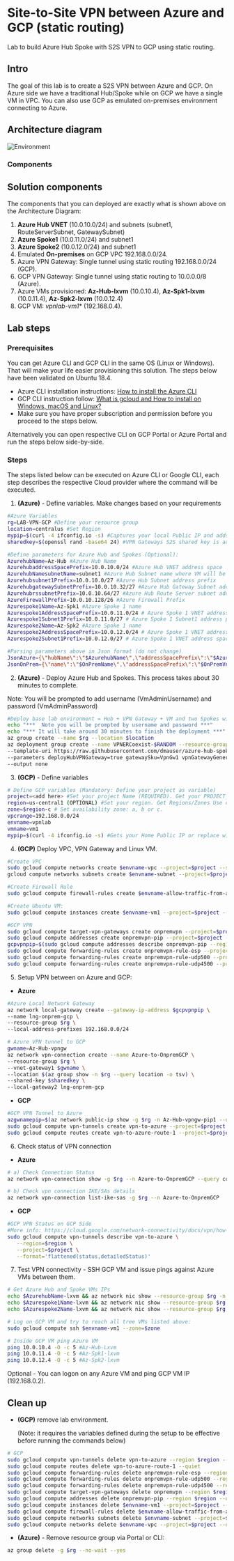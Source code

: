 # Site-to-Site VPN between Azure and GCP (static routing)

Lab to build Azure Hub Spoke with S2S VPN to GCP using static routing.

## Intro

The goal of this lab is to create a S2S VPN between Azure and GCP.
On Azure side we have a traditional Hub/Spoke while on GCP we have a single VM in VPC.
You can also use GCP as emulated on-premises environment connecting to Azure.

## Architecture diagram

![Environment](./media/azure-vpn-s2s-gcp.png)

### Components

## Solution components

The components that you can deployed are exactly what is shown above on the Architecture Diagram:

1. **Azure Hub VNET** (10.0.10.0/24) and subnets (subnet1, RouteServerSubnet, GatewaySubnet)
2. **Azure Spoke1** (10.0.11.0/24) and subnet1
3. **Azure Spoke2** (10.0.12.0/24) and subnet1
4. Emulated **On-premises** on GCP VPC 192.168.0.0/24.
5. Azure VPN Gateway: Single tunnel using static routing 192.168.0.0/24 (GCP).
6. GCP VPN Gateway: Single tunnel using static routing to 10.0.0.0/8 (Azure).
7. Azure VMs provisioned: **Az-Hub-lxvm** (10.0.10.4), **Az-Spk1-lxvm** (10.0.11.4), **Az-Spk2-lxvm** (10.0.12.4) 
8. GCP VM: *vpnlab-vm1** (192.168.0.4).

## Lab steps

### Prerequisites

You can get Azure CLI and GCP CLI in the same OS (Linux or Windows). That will make your life easier provisioning this solution. The steps below have been validated on Ubuntu 18.4.

- Azure CLI installation instructions: [How to install the Azure CLI](https://docs.microsoft.com/en-us/cli/azure/install-azure-cli?view=azure-cli-latest)
- GCP CLI instruction follow: [What is gcloud and How to install on Windows, macOS and Linux?](https://geekflare.com/gcloud-installation-guide/)
- Make sure you have proper subscription and permission before you proceed to the steps below.

Alternatively you can open respective CLI on GCP Portal or Azure Portal and run the steps below side-by-side.

### Steps

The steps listed below can be executed on Azure CLI or Google CLI, each step describes the respective Cloud provider where the command will be executed.

1) **(Azure)** - Define variables. Make changes based on your requirements

```bash
#Azure Variables
rg=LAB-VPN-GCP #Define your resource group
location=centralus #Set Region
mypip=$(curl -4 ifconfig.io -s) #Captures your local Public IP and adds it to NSG to restrict access to SSH only for your Public IP.
sharedkey=$(openssl rand -base64 24) #VPN Gateways S2S shared key is automatically generated. This works on Linux only.

#Define parameters for Azure Hub and Spokes (Optional):
AzurehubName=Az-Hub #Azure Hub Name
AzurehubaddressSpacePrefix=10.0.10.0/24 #Azure Hub VNET address space
AzurehubNamesubnetName=subnet1 #Azure Hub Subnet name where VM will be provisioned
Azurehubsubnet1Prefix=10.0.10.0/27 #Azure Hub Subnet address prefix
AzurehubgatewaySubnetPrefix=10.0.10.32/27 #Azure Hub Gateway Subnet address prefix
AzurehubrssubnetPrefix=10.0.10.64/27 #Azure Hub Route Server subnet address prefix
AzureFirewallPrefix=10.0.10.128/26 #Azure Firewall Prefix
Azurespoke1Name=Az-Spk1 #Azure Spoke 1 name
Azurespoke1AddressSpacePrefix=10.0.11.0/24 # Azure Spoke 1 VNET address space
Azurespoke1Subnet1Prefix=10.0.11.0/27 # Azure Spoke 1 Subnet1 address prefix
Azurespoke2Name=Az-Spk2 #Azure Spoke 1 name
Azurespoke2AddressSpacePrefix=10.0.12.0/24 # Azure Spoke 1 VNET address space
Azurespoke2Subnet1Prefix=10.0.12.0/27 # Azure Spoke 1 VNET address space

#Parsing parameters above in Json format (do not change)
JsonAzure={\"hubName\":\"$AzurehubName\",\"addressSpacePrefix\":\"$AzurehubaddressSpacePrefix\",\"subnetName\":\"$AzurehubNamesubnetName\",\"subnet1Prefix\":\"$Azurehubsubnet1Prefix\",\"AzureFirewallPrefix\":\"$AzureFirewallPrefix\",\"gatewaySubnetPrefix\":\"$AzurehubgatewaySubnetPrefix\",\"rssubnetPrefix\":\"$AzurehubrssubnetPrefix\",\"spoke1Name\":\"$Azurespoke1Name\",\"spoke1AddressSpacePrefix\":\"$Azurespoke1AddressSpacePrefix\",\"spoke1Subnet1Prefix\":\"$Azurespoke1Subnet1Prefix\",\"spoke2Name\":\"$Azurespoke2Name\",\"spoke2AddressSpacePrefix\":\"$Azurespoke2AddressSpacePrefix\",\"spoke2Subnet1Prefix\":\"$Azurespoke2Subnet1Prefix\"}
JsonOnPrem={\"name\":\"$OnPremName\",\"addressSpacePrefix\":\"$OnPremVnetAddressSpace\",\"subnet1Prefix\":\"$OnPremSubnet1prefix\",\"gatewaySubnetPrefix\":\"$OnPremgatewaySubnetPrefix\",\"asn\":\"$OnPremgatewayASN\"}
```

2) **(Azure)** - Deploy Azure Hub and Spokes. This process takes about 30 minutes to complete.

Note: You will be prompted to add username (VmAdminUsername) and password (VmAdminPassword)

```bash
#Deploy base lab environment = Hub + VPN Gateway + VM and two Spokes with one VM on each.
echo "***  Note you will be prompted by username and password ***"
echo "*** It will take around 30 minutes to finish the deployment ***"
az group create --name $rg --location $location
az deployment group create --name VPNERCoexist-$RANDOM --resource-group $rg \
--template-uri https://raw.githubusercontent.com/dmauser/azure-hub-spoke-base-lab/main/azuredeploy.json \
--parameters deployHubVPNGateway=true gatewaySku=VpnGw1 vpnGatewayGeneration=Generation1 Restrict_SSH_VM_AccessByPublicIP=$mypip sharedKey=$sharedkey deployHubERGateway=false Onprem=$JsonOnPrem Azure=$JsonAzure \
--output none
```

3) **(GCP)** - Define variables

```bash
# Define GCP variables (Mandatory: Define your project as variable)
project=<add here> #Set your project Name (REQUIRED). Get your PROJECT_ID use command: sudo gcloud projects list 
region=us-central1 (OPTIONAL) #Set your region. Get Regions/Zones Use command: gcloud compute zones list
zone=$region-c # Set availability zone: a, b or c.
vpcrange=192.168.0.0/24
envname=vpnlab
vmname=vm1
mypip=$(curl -4 ifconfig.io -s) #Gets your Home Public IP or replace with that information. It will add it to the Firewall Rule.
```

4) **(GCP)** Deploy VPC, VPN Gateway and Linux VM.

```bash
#Create VPC
sudo gcloud compute networks create $envname-vpc --project=$project --subnet-mode=custom --mtu=1460 --bgp-routing-mode=regional
gcloud compute networks subnets create $envname-subnet --project=$project --range=$vpcrange --network=$envname-vpc --region=$region

#Create Firewall Rule
sudo gcloud compute firewall-rules create $envname-allow-traffic-from-azure --network $envname-vpc --allow tcp,udp,icmp --source-ranges 192.168.0.0/16,10.0.0.0/8,172.16.0.0/16,35.235.240.0/20,$mypip/32

#Create Ubuntu VM:
sudo gcloud compute instances create $envname-vm1 --project=$project --zone=$zone --machine-type=f1-micro --network-interface=subnet=$envname-subnet,network-tier=PREMIUM --image=ubuntu-1804-bionic-v20220118 --image-project=ubuntu-os-cloud --boot-disk-size=10GB --boot-disk-type=pd-balanced --boot-disk-device-name=$envname-vm1 

#GCP VPN
sudo gcloud compute target-vpn-gateways create onpremvpn --project=$project --region=$region --network=$envname-vpc 
sudo gcloud compute addresses create onpremvpn-pip --project=$project --region=$region
gcpvpnpip=$(sudo gcloud compute addresses describe onpremvpn-pip --region=$region --project=$project --format='value(address)')
sudo gcloud compute forwarding-rules create onpremvpn-rule-esp --project=$project --region=$region --address=$gcpvpnpip --ip-protocol=ESP --target-vpn-gateway=onpremvpn 
sudo gcloud compute forwarding-rules create onpremvpn-rule-udp500 --project=$project --region=$region --address=$gcpvpnpip --ip-protocol=UDP --ports=500 --target-vpn-gateway=onpremvpn 
sudo gcloud compute forwarding-rules create onpremvpn-rule-udp4500 --project=$project --region=$region --address=$gcpvpnpip --ip-protocol=UDP --ports=4500 --target-vpn-gateway=onpremvpn
```

5) Setup VPN between on Azure and GCP:

- **Azure**

```bash
#Azure Local Network Gateway
az network local-gateway create --gateway-ip-address $gcpvpnpip \
--name lng-onprem-gcp \
--resource-group $rg \
--local-address-prefixes 192.168.0.0/24

# Azure VPN tunnel to GCP
gwname=Az-Hub-vpngw
az network vpn-connection create --name Azure-to-OnpremGCP \
--resource-group $rg \
--vnet-gateway1 $gwname \
--location $(az group show -n $rg --query location -o tsv) \
--shared-key $sharedkey \
--local-gateway2 lng-onprem-gcp
```

- **GCP**

```bash
#GCP VPN Tunnel to Azure
azgwnamepip=$(az network public-ip show -g $rg -n Az-Hub-vpngw-pip1 --query ipAddress -o tsv)
sudo gcloud compute vpn-tunnels create vpn-to-azure --project=$project --region=$region --peer-address=$azgwnamepip --shared-secret=$sharedkey --ike-version=2 --local-traffic-selector=0.0.0.0/0 --remote-traffic-selector=0.0.0.0/0 --target-vpn-gateway=onpremvpn 
sudo gcloud compute routes create vpn-to-azure-route-1 --project=$project --network=$envname-vpc --priority=1000 --destination-range=10.0.0.0/8 --next-hop-vpn-tunnel=vpn-to-azure --next-hop-vpn-tunnel-region=$region
```

6) Check status of VPN connection

- **Azure**

```bash
# a) Check Connection Status
az network vpn-connection show -g $rg --n Azure-to-OnpremGCP --query connectionStatus -o tsv

# b) Check vpn connection IKE/SAs details
az network vpn-connection list-ike-sas -g $rg --n Azure-to-OnpremGCP
```

- **GCP** 

```bash
#GCP VPN Status on GCP Side
#More info: https://cloud.google.com/network-connectivity/docs/vpn/how-to/checking-vpn-status
sudo gcloud compute vpn-tunnels describe vpn-to-azure \
   --region=$region \
   --project=$project \
   --format='flattened(status,detailedStatus)'
```

7) Test VPN connectivity - SSH GCP VM and issue pings against Azure VMs between them.

```bash
# Get Azure Hub and Spoke VMs IPs 
echo $AzurehubName-lxvm && az network nic show --resource-group $rg -n $AzurehubName-lxvm-nic --query "ipConfigurations[].privateIpAddress" -o tsv &&
echo $Azurespoke1Name-lxvm && az network nic show --resource-group $rg -n $Azurespoke1Name-lxvm-nic --query "ipConfigurations[].privateIpAddress" -o tsv &&
echo $Azurespoke2Name-lxvm && az network nic show --resource-group $rg -n $Azurespoke2Name-lxvm-nic --query "ipConfigurations[].privateIpAddress" -o tsv

# Log on GCP VM and try to reach all tree VMs listed above:
sudo gcloud compute ssh $envname-vm1 --zone=$zone

# Inside GCP VM ping Azure VM
ping 10.0.10.4 -O -c 5 #Az-Hub-Lxvm
ping 10.0.11.4 -O -c 5 #Az-Spk1-lxvm
ping 10.0.12.4 -O -c 5 #Az-Spk2-lxvm
```

Optional - You can logon on any Azure VM and ping GCP VM IP (192.168.0.2).

## Clean up

- **(GCP)** remove lab environment. 

    (Note: it requires the variables defined during the setup to be effective before running the commands below)

```bash
# GCP
sudo gcloud compute vpn-tunnels delete vpn-to-azure --region $region --quiet
sudo gcloud compute routes delete vpn-to-azure-route-1 --quiet
sudo gcloud compute forwarding-rules delete onpremvpn-rule-esp --region $region --quiet
sudo gcloud compute forwarding-rules delete onpremvpn-rule-udp500 --region $region --quiet
sudo gcloud compute forwarding-rules delete onpremvpn-rule-udp4500 --region $region --quiet
sudo gcloud compute target-vpn-gateways delete onpremvpn --region $region --quiet
sudo gcloud compute addresses delete onpremvpn-pip --region $region --quiet
sudo gcloud compute instances delete $envname-vm1 --project=$project --zone=$zone --quiet
sudo gcloud compute firewall-rules delete $envname-allow-traffic-from-azure --quiet
sudo gcloud compute networks subnets delete $envname-subnet --project=$project --region=$region --quiet
sudo gcloud compute networks delete $envname-vpc --project=$project --quiet
```

- **(Azure)** - Remove resource group via Portal or CLI:

```bash
az group delete -g $rg --no-wait --yes
```
